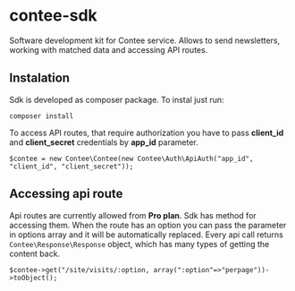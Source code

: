 # contee-sdk
Software development kit for Contee service. Allows to send newsletters, working with matched data and accessing API routes.

## Instalation
Sdk is developed as composer package. To instal just run:
```
composer install
```
To access API routes, that require authorization you have to pass **client_id** and **client_secret** credentials by **app_id** parameter.

```
$contee = new Contee\Contee(new Contee\Auth\ApiAuth("app_id", "client_id", "client_secret"));
```

## Accessing api route
Api routes are currently allowed from **Pro plan**. Sdk has method for accessing them. When the route has an option you can pass the parameter in options array and it will be automatically replaced. Every api call returns `Contee\Response\Response` object, which has many types of getting the content back.

```
$contee->get("/site/visits/:option, array(":option"=>"perpage"))->toObject();
```

